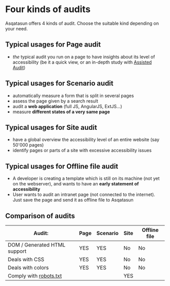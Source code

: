 # Four kinds of audits

Asqatasun offers 4 kinds of audit. Choose the suitable kind depending on your need.

## Typical usages for Page audit

* *the* typical audit you run on a page to have insights about its level of accessibility
(be it a quick view, or an in-depth study with [Assisted Audit](userdoc-assisted-audit.md))

## Typical usages for Scenario audit

* automatically measure a form that is split in several pages 
* assess the page given by a search result
* audit a **web application** (full JS, AngularJS, ExtJS...)
* measure **different states of a very same page**

## Typical usages for Site audit

* have a global overview the accessibility level of an entire website (say 
50'000 pages)
* identify pages or parts of a site with excessive accessibility issues

## Typical usages for Offline file audit

* A developer is creating a template which is still on its machine (not yet on the 
webserver), and wants to have an **early statement of accessibility**
* User wants to audit an intranet page (not connected to the internet). Just save the 
page and send it as offline file to Asqatasun


## Comparison of audits

 Audit:                             | Page          | Scenario      | Site          | Offline file
----------------------------------- | ------------- | --------------| ------------- | -------------
DOM / Generated HTML support        | YES           | YES           | No            | No
Deals with CSS                      | YES           | YES           | No            | No
Deals with colors                   | YES           | YES           | No            | No
Comply with [robots.txt](http://www.robotstxt.org) |               |               | YES           | 
